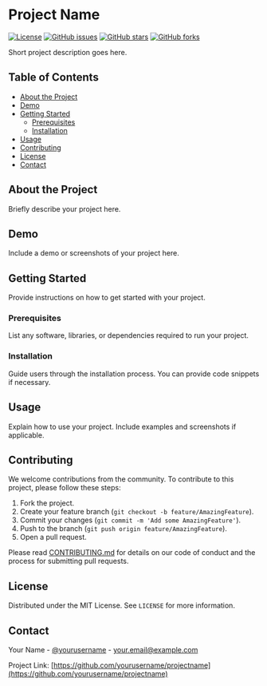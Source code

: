 # Project Name

[![License](https://img.shields.io/badge/License-MIT-blue.svg)](https://opensource.org/licenses/MIT)
[![GitHub issues](https://img.shields.io/github/issues/yourusername/projectname)](https://github.com/yourusername/projectname/issues)
[![GitHub stars](https://img.shields.io/github/stars/yourusername/projectname)](https://github.com/yourusername/projectname/stargazers)
[![GitHub forks](https://img.shields.io/github/forks/yourusername/projectname)](https://github.com/yourusername/projectname/network)

Short project description goes here.

## Table of Contents

- [About the Project](#about-the-project)
- [Demo](#demo)
- [Getting Started](#getting-started)
  - [Prerequisites](#prerequisites)
  - [Installation](#installation)
- [Usage](#usage)
- [Contributing](#contributing)
- [License](#license)
- [Contact](#contact)

## About the Project

Briefly describe your project here.

## Demo

Include a demo or screenshots of your project here.

## Getting Started

Provide instructions on how to get started with your project.

### Prerequisites

List any software, libraries, or dependencies required to run your project.

### Installation

Guide users through the installation process. You can provide code snippets if necessary.

## Usage

Explain how to use your project. Include examples and screenshots if applicable.

## Contributing

We welcome contributions from the community. To contribute to this project, please follow these steps:

1. Fork the project.
2. Create your feature branch (`git checkout -b feature/AmazingFeature`).
3. Commit your changes (`git commit -m 'Add some AmazingFeature'`).
4. Push to the branch (`git push origin feature/AmazingFeature`).
5. Open a pull request.

Please read [CONTRIBUTING.md](CONTRIBUTING.md) for details on our code of conduct and the process for submitting pull requests.

## License

Distributed under the MIT License. See `LICENSE` for more information.

## Contact

Your Name - [@yourusername](https://twitter.com/yourusername) - your.email@example.com

Project Link: [https://github.com/yourusername/projectname](https://github.com/yourusername/projectname)
